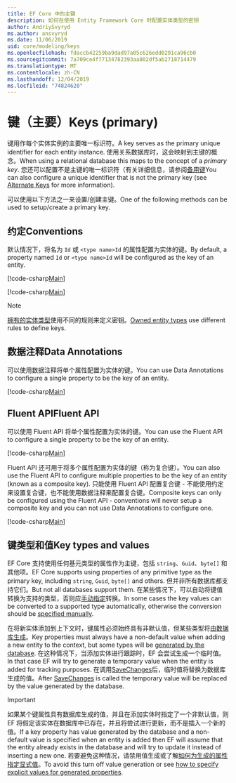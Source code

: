 ```yaml
---
title: EF Core 中的主键
description: 如何在使用 Entity Framework Core 时配置实体类型的密钥
author: AndriySvyryd
ms.author: ansvyryd
ms.date: 11/06/2019
uid: core/modeling/keys
ms.openlocfilehash: fdaccb42259ba9dad97a05c626edd0291ca96cb0
ms.sourcegitcommit: 7a709ce4f77134782393aa802df5ab2718714479
ms.translationtype: MT
ms.contentlocale: zh-CN
ms.lasthandoff: 12/04/2019
ms.locfileid: "74824620"
---
```

# <a name="keys-primary"></a><span data-ttu-id="4cc4e-103">键（主要）</span><span class="sxs-lookup"><span data-stu-id="4cc4e-103">Keys (primary)</span></span>

<span data-ttu-id="4cc4e-104">键用作每个实体实例的主要唯一标识符。</span><span class="sxs-lookup"><span data-stu-id="4cc4e-104">A key serves as the primary unique identifier for each entity instance.</span></span> <span data-ttu-id="4cc4e-105">使用关系数据库时，这会映射到主键的概念。</span><span class="sxs-lookup"><span data-stu-id="4cc4e-105">When using a relational database this maps to the concept of a *primary key*.</span></span> <span data-ttu-id="4cc4e-106">您还可以配置不是主键的唯一标识符（有关详细信息，请参阅[备用键](alternate-keys.md)</span><span class="sxs-lookup"><span data-stu-id="4cc4e-106">You can also configure a unique identifier that is not the primary key (see [Alternate Keys](alternate-keys.md) for more information).</span></span>

<span data-ttu-id="4cc4e-107">可以使用以下方法之一来设置/创建主键。</span><span class="sxs-lookup"><span data-stu-id="4cc4e-107">One of the following methods can be used to setup/create a primary key.</span></span>

## <a name="conventions"></a><span data-ttu-id="4cc4e-108">约定</span><span class="sxs-lookup"><span data-stu-id="4cc4e-108">Conventions</span></span>

<span data-ttu-id="4cc4e-109">默认情况下，将名为 `Id` 或 `<type name>Id` 的属性配置为实体的键。</span><span class="sxs-lookup"><span data-stu-id="4cc4e-109">By default, a property named `Id` or `<type name>Id` will be configured as the key of an entity.</span></span>

[!code-csharp[Main](../../../samples/core/Modeling/Conventions/KeyId.cs?name=KeyId&highlight=3)]

[!code-csharp[Main](../../../samples/core/Modeling/Conventions/KeyTypeNameId.cs?name=KeyId&highlight=3)]

> [!NOTE]
> <span data-ttu-id="4cc4e-110">[拥有的实体类型](xref:core/modeling/owned-entities)使用不同的规则来定义密钥。</span><span class="sxs-lookup"><span data-stu-id="4cc4e-110">[Owned entity types](xref:core/modeling/owned-entities) use different rules to define keys.</span></span>

## <a name="data-annotations"></a><span data-ttu-id="4cc4e-111">数据注释</span><span class="sxs-lookup"><span data-stu-id="4cc4e-111">Data Annotations</span></span>

<span data-ttu-id="4cc4e-112">可以使用数据注释将单个属性配置为实体的键。</span><span class="sxs-lookup"><span data-stu-id="4cc4e-112">You can use Data Annotations to configure a single property to be the key of an entity.</span></span>

[!code-csharp[Main](../../../samples/core/Modeling/DataAnnotations/KeySingle.cs?highlight=13)]

## <a name="fluent-api"></a><span data-ttu-id="4cc4e-113">Fluent API</span><span class="sxs-lookup"><span data-stu-id="4cc4e-113">Fluent API</span></span>

<span data-ttu-id="4cc4e-114">可以使用 Fluent API 将单个属性配置为实体的键。</span><span class="sxs-lookup"><span data-stu-id="4cc4e-114">You can use the Fluent API to configure a single property to be the key of an entity.</span></span>

[!code-csharp[Main](../../../samples/core/Modeling/FluentAPI/KeySingle.cs?highlight=11,12)]

<span data-ttu-id="4cc4e-115">Fluent API 还可用于将多个属性配置为实体的键（称为复合键）。</span><span class="sxs-lookup"><span data-stu-id="4cc4e-115">You can also use the Fluent API to configure multiple properties to be the key of an entity (known as a composite key).</span></span> <span data-ttu-id="4cc4e-116">只能使用 Fluent API 配置复合键 - 不能使用约定来设置复合键，也不能使用数据注释来配置复合键。</span><span class="sxs-lookup"><span data-stu-id="4cc4e-116">Composite keys can only be configured using the Fluent API - conventions will never setup a composite key and you can not use Data Annotations to configure one.</span></span>

[!code-csharp[Main](../../../samples/core/Modeling/FluentAPI/KeyComposite.cs?highlight=11,12)]

## <a name="key-types-and-values"></a><span data-ttu-id="4cc4e-117">键类型和值</span><span class="sxs-lookup"><span data-stu-id="4cc4e-117">Key types and values</span></span>

<span data-ttu-id="4cc4e-118">EF Core 支持使用任何基元类型的属性作为主键，包括 `string`、`Guid`、`byte[]` 和其他项。</span><span class="sxs-lookup"><span data-stu-id="4cc4e-118">EF Core supports using properties of any primitive type as the primary key, including `string`, `Guid`, `byte[]` and others.</span></span> <span data-ttu-id="4cc4e-119">但并非所有数据库都支持它们。</span><span class="sxs-lookup"><span data-stu-id="4cc4e-119">But not all databases support them.</span></span> <span data-ttu-id="4cc4e-120">在某些情况下，可以自动将键值转换为支持的类型，否则应[手动指定](xref:core/modeling/value-conversions)转换。</span><span class="sxs-lookup"><span data-stu-id="4cc4e-120">In some cases the key values can be converted to a supported type automatically, otherwise the conversion should be [specified manually](xref:core/modeling/value-conversions).</span></span>

<span data-ttu-id="4cc4e-121">在将新实体添加到上下文时，键属性必须始终具有非默认值，但某些类型将[由数据库生成](xref:core/modeling/generated-properties)。</span><span class="sxs-lookup"><span data-stu-id="4cc4e-121">Key properties must always have a non-default value when adding a new entity to the context, but some types will be [generated by the database](xref:core/modeling/generated-properties).</span></span> <span data-ttu-id="4cc4e-122">在这种情况下，当添加实体进行跟踪时，EF 会尝试生成一个临时值。</span><span class="sxs-lookup"><span data-stu-id="4cc4e-122">In that case EF will try to generate a temporary value when the entity is added for tracking purposes.</span></span> <span data-ttu-id="4cc4e-123">在调用[SaveChanges](/dotnet/api/Microsoft.EntityFrameworkCore.DbContext.SaveChanges)后，临时值将替换为数据库生成的值。</span><span class="sxs-lookup"><span data-stu-id="4cc4e-123">After [SaveChanges](/dotnet/api/Microsoft.EntityFrameworkCore.DbContext.SaveChanges) is called the temporary value will be replaced by the value generated by the database.</span></span>

> [!Important]
> <span data-ttu-id="4cc4e-124">如果某个键属性具有数据库生成的值，并且在添加实体时指定了一个非默认值，则 EF 将假定该实体在数据库中已存在，并且将尝试进行更新，而不是插入一个新的值。</span><span class="sxs-lookup"><span data-stu-id="4cc4e-124">If a key property has value generated by the database and a non-default value is specified when an entity is added then EF will assume that the entity already exists in the database and will try to update it instead of inserting a new one.</span></span> <span data-ttu-id="4cc4e-125">若要避免这种情况，请禁用值生成或了解[如何为生成的属性指定显式值](../saving/explicit-values-generated-properties.md)。</span><span class="sxs-lookup"><span data-stu-id="4cc4e-125">To avoid this turn off value generation or see [how to specify explicit values for generated properties](../saving/explicit-values-generated-properties.md).</span></span>